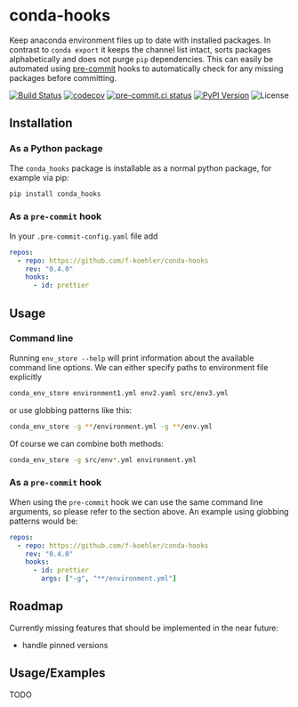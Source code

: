 # conda-hooks

Keep anaconda environment files up to date with installed packages.
In contrast to `conda export` it keeps the channel list intact, sorts packages alphabetically and does not purge `pip` dependencies.
This can easily be automated using [pre-commit](https://pre-commit.com/) hooks to automatically check for any missing packages before committing.

[![Build Status](https://img.shields.io/github/workflow/status/f-koehler/conda-hooks/build)](https://github.com/f-koehler/conda-hooks/actions)
[![codecov](https://codecov.io/gh/f-koehler/conda-hooks/branch/main/graph/badge.svg?token=4XHPAHUDOL)](https://codecov.io/gh/f-koehler/conda-hooks)
[![pre-commit.ci status](https://results.pre-commit.ci/badge/github/f-koehler/conda-hooks/main.svg)](https://results.pre-commit.ci/latest/github/f-koehler/conda-hooks/main)
[![PyPI Version](https://img.shields.io/pypi/v/conda-hooks)](https://pypi.org/project/conda-hooks/)
![License](https://img.shields.io/pypi/l/conda-hooks?color=blue)

## Installation

### As a Python package

The `conda_hooks` package is installable as a normal python package, for example via pip:

```bash
pip install conda_hooks
```

### As a `pre-commit` hook

In your `.pre-commit-config.yaml` file add

```yaml
repos:
  - repo: https://github.com/f-koehler/conda-hooks
    rev: "0.4.0"
    hooks:
      - id: prettier
```

## Usage

### Command line

Running `env_store --help` will print information about the available command line options.
We can either specify paths to environment file explicitly

```bash
conda_env_store environment1.yml env2.yaml src/env3.yml
```

or use globbing patterns like this:

```bash
conda_env_store -g **/environment.yml -g **/env.yml
```

Of course we can combine both methods:

```bash
conda_env_store -g src/env*.yml environment.yml
```

### As a `pre-commit` hook

When using the `pre-commit` hook we can use the same command line arguments, so please refer to the section above.
An example using globbing patterns would be:

```yaml
repos:
  - repo: https://github.com/f-koehler/conda-hooks
    rev: "0.4.0"
    hooks:
      - id: prettier
        args: ["-g", "**/environment.yml"]
```

## Roadmap

Currently missing features that should be implemented in the near future:

- handle pinned versions

## Usage/Examples

TODO
